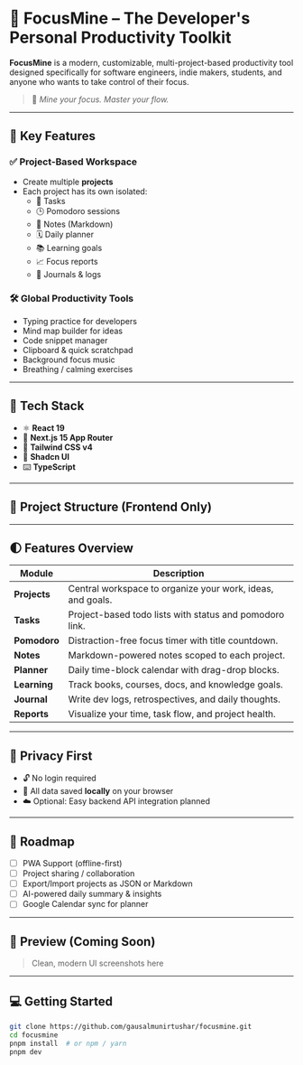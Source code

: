 # 🚀 FocusMine – The Developer's Personal Productivity Toolkit

**FocusMine** is a modern, customizable, multi-project-based productivity tool designed specifically for software engineers, indie makers, students, and anyone who wants to take control of their focus.

> 🧠 _Mine your focus. Master your flow._

---

## 🎯 Key Features

### ✅ Project-Based Workspace

-   Create multiple **projects**
-   Each project has its own isolated:
    -   📝 Tasks
    -   🕒 Pomodoro sessions
    -   📓 Notes (Markdown)
    -   🗓️ Daily planner
    -   📚 Learning goals
    -   📈 Focus reports
    -   🧠 Journals & logs

### 🛠️ Global Productivity Tools

-   Typing practice for developers
-   Mind map builder for ideas
-   Code snippet manager
-   Clipboard & quick scratchpad
-   Background focus music
-   Breathing / calming exercises

---

## 🧱 Tech Stack

-   ⚛️ **React 19**
-   🚀 **Next.js 15 App Router**
-   🎨 **Tailwind CSS v4**
-   🧩 **Shadcn UI**
-   ⌨️ **TypeScript**

---

## 📁 Project Structure (Frontend Only)

---

## 🌓 Features Overview

| Module       | Description                                                |
| ------------ | ---------------------------------------------------------- |
| **Projects** | Central workspace to organize your work, ideas, and goals. |
| **Tasks**    | Project-based todo lists with status and pomodoro link.    |
| **Pomodoro** | Distraction-free focus timer with title countdown.         |
| **Notes**    | Markdown-powered notes scoped to each project.             |
| **Planner**  | Daily time-block calendar with drag-drop blocks.           |
| **Learning** | Track books, courses, docs, and knowledge goals.           |
| **Journal**  | Write dev logs, retrospectives, and daily thoughts.        |
| **Reports**  | Visualize your time, task flow, and project health.        |

---

## 🔐 Privacy First

-   🔓 No login required
-   💾 All data saved **locally** on your browser
-   ☁️ Optional: Easy backend API integration planned

---

## 🚧 Roadmap

-   [ ] PWA Support (offline-first)
-   [ ] Project sharing / collaboration
-   [ ] Export/Import projects as JSON or Markdown
-   [ ] AI-powered daily summary & insights
-   [ ] Google Calendar sync for planner

---

## 📸 Preview (Coming Soon)

> Clean, modern UI screenshots here

---

## 💻 Getting Started

```bash
git clone https://github.com/gausalmunirtushar/focusmine.git
cd focusmine
pnpm install  # or npm / yarn
pnpm dev
```
